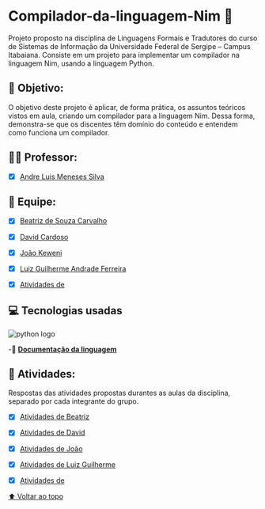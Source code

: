  # Compilador-da-linguagem-Nim 👑

Projeto proposto na disciplina de Linguagens Formais e Tradutores do curso de Sistemas de Informação da Universidade Federal de Sergipe – Campus Itabaiana. Consiste em um projeto para implementar um compilador na linguagem Nim, usando a linguagem Python. 


## 📌 Objetivo:
O objetivo deste projeto é aplicar, de forma prática, os assuntos teóricos vistos em aula, criando um compilador para a linguagem Nim. Dessa forma, demonstra-se que os discentes têm domínio do conteúdo e entendem como funciona um compilador.


## 🧑‍🏫 Professor:
- [x] [Andre Luis Meneses Silva](https://github.com/andreluisms)

## 📖 Equipe:

- [x] [Beatriz de Souza Carvalho](https://github.com/BeatrizSouz)
- [x] [David Cardoso](URL_do_link)
- [X] [João Keweni](URL_do_link)
- [x] [Luiz Guilherme Andrade Ferreira](URL_do_link)
- [X] [Atividades de  ](URL_do_link)


## 💻 Tecnologias usadas 
![python logo](https://cdn.jsdelivr.net/gh/devicons/devicon@latest/icons/python/python-original-wordmark.svg)
          
-📑 [<strong >Documentação da linguagem</strong> ](https://nim-lang.org/documentation.html)                                                   

## 📝 Atividades:
Respostas das atividades propostas durantes as aulas da disciplina, separado por cada integrante do grupo.

- [x] [Atividades de Beatriz](URL_do_link)
- [x] [Atividades de David ](URL_do_link)
- [X] [Atividades de João](URL_do_link)
- [x] [Atividades de Luiz Guilherme ](URL_do_link)
- [x] [Atividades de  ](URL_do_link)




[⬆ Voltar ao topo](#Compilador-da-linguagem-Nim)<br>
